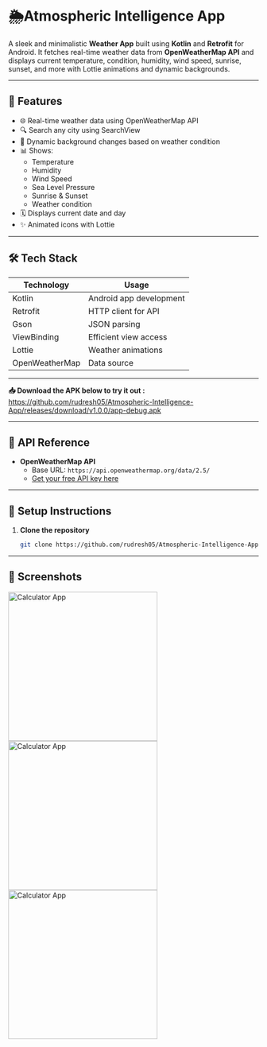 # 🌦️Atmospheric Intelligence App

A sleek and minimalistic **Weather App** built using **Kotlin** and **Retrofit** for Android. It fetches real-time weather data from **OpenWeatherMap API** and displays current temperature, condition, humidity, wind speed, sunrise, sunset, and more with Lottie animations and dynamic backgrounds.

---

## 🚀 Features

- 🌐 Real-time weather data using OpenWeatherMap API  
- 🔍 Search any city using SearchView  
- 🎨 Dynamic background changes based on weather condition  
- 📊 Shows:
  - Temperature
  - Humidity
  - Wind Speed
  - Sea Level Pressure
  - Sunrise & Sunset
  - Weather condition  
- 🗓️ Displays current date and day  
- ✨ Animated icons with Lottie  

---

## 🛠️ Tech Stack

| Technology | Usage |
|------------|--------|
| Kotlin | Android app development |
| Retrofit | HTTP client for API |
| Gson | JSON parsing |
| ViewBinding | Efficient view access |
| Lottie | Weather animations |
| OpenWeatherMap | Data source |

---
**📥 Download the APK below to try it out :**
https://github.com/rudresh05/Atmospheric-Intelligence-App/releases/download/v1.0.0/app-debug.apk

---

## 🔗 API Reference

- **OpenWeatherMap API**
  - Base URL: `https://api.openweathermap.org/data/2.5/`
  - [Get your free API key here](https://openweathermap.org/api)

---

## 🔧 Setup Instructions

1. **Clone the repository**
   ```bash
   git clone https://github.com/rudresh05/Atmospheric-Intelligence-App.git

---



## 📸 Screenshots

<img src="aia1.png" alt="Calculator App" width="300"/>            <img src="aia2.png" alt="Calculator App" width="300"/>     <img src="aia3.png" alt="Calculator App" width="300"/>   

